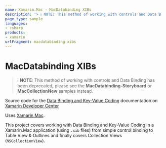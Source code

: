 ```yaml
---
name: Xamarin.Mac - MacDatabinding XIBs
description: '> ℹ️ NOTE: This method of working with controls and Data Binding has been deprecated, please see the MacDatabinding-Storyboard or MacCollectionNew...'
page_type: sample
languages:
- csharp
products:
- xamarin
urlFragment: macdatabinding-xibs
---
```

# MacDatabinding XIBs

> ℹ️ **NOTE**: This method of working with controls and Data Binding has been deprecated, please see the **MacDatabinding-Storyboard** or **MacCollectionNew** samples instead.

Source code for the [Data Binding and Key-Value Coding](/guides/mac/application_fundamentals/databinding/) documentation on [Xamarin Developer Center](http://docs.xamarin.com)

Uses [Xamarin.Mac](http://xamarin.com).

This project covers working with Data Binding and Key-Value Coding in a Xamarin.Mac application (using `.xib` files) from simple control binding to Table View & Outlines and finally covers Collection Views (`NSCollectionView`).